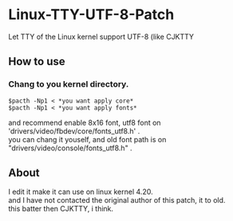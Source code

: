 # Linux-TTY-UTF-8-Patch
Let TTY of the Linux kernel support UTF-8 (like CJKTTY  
 ## How to use
 ### Chang to you kernel directory. 
	$pacth -Np1 < *you want apply core*
	$pacth -Np1 < *you want apply fonts*
   and recommend enable 8x16 font, utf8 font on 'drivers/video/fbdev/core/fonts_utf8.h' .  
   you can chang it youself, and old font path is on "drivers/video/console/fonts_utf8.h" .

  ## About
  I edit it make it can use on linux kernel 4.20.  
  and I have not contacted the original author of this patch, it to old.  
  this batter then CJKTTY, i think.
